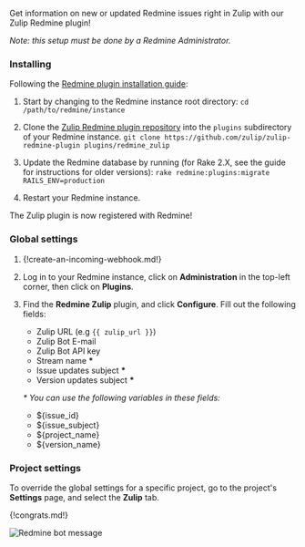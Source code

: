Get information on new or updated Redmine issues right in
Zulip with our Zulip Redmine plugin!

_Note: this setup must be done by a Redmine Administrator._

### Installing

Following the [Redmine plugin installation guide][1]:

1. Start by changing to the Redmine instance root directory:
  `cd /path/to/redmine/instance`

1. Clone the [Zulip Redmine plugin repository][2] into the `plugins` subdirectory
   of your Redmine instance.
   `git clone https://github.com/zulip/zulip-redmine-plugin plugins/redmine_zulip`

1. Update the Redmine database by running (for Rake 2.X, see
   the guide for instructions for older versions):
   `rake redmine:plugins:migrate RAILS_ENV=production`

1. Restart your Redmine instance.

The Zulip plugin is now registered with Redmine!

### Global settings

1. {!create-an-incoming-webhook.md!}

2. Log in to your Redmine instance, click on **Administration** in the top-left
corner, then click on **Plugins**.

3. Find the **Redmine Zulip** plugin, and click **Configure**. Fill
out the following fields:

    * Zulip URL (e.g `{{ zulip_url }}`)
    * Zulip Bot E-mail
    * Zulip Bot API key
    * Stream name __*__
    * Issue updates subject __*__
    * Version updates subject __*__

    _* You can use the following variables in these fields:_

    * ${issue_id}
    * ${issue_subject}
    * ${project_name}
    * ${version_name}

### Project settings

To override the global settings for a specific project, go to the
project's **Settings** page, and select the **Zulip** tab.

{!congrats.md!}

![Redmine bot message](/static/images/integrations/redmine/001.png)

[1]: https://www.redmine.org/projects/redmine/wiki/Plugins
[2]: https://github.com/zulip/zulip-redmine-plugin
